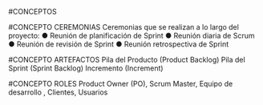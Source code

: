 #CONCEPTOS

#CONCEPTO CEREMONIAS
Ceremonias que se realizan a lo largo del proyecto:
● Reunión de planificación de Sprint 
● Reunión diaria de Scrum 
● Reunión de revisión de Sprint 
● Reunión retrospectiva de Sprint


#CONCEPTO ARTEFACTOS
Pila del Producto (Product Backlog)
Pila del Sprint (Sprint Backlog) Incremento (Increment)


#CONCEPTO ROLES
Product Owner (PO), 
Scrum Master, 
Equipo de desarrollo ,
Clientes,
Usuarios
